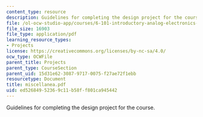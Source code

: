 ```yaml
---
content_type: resource
description: Guidelines for completing the design project for the course.
file: /ol-ocw-studio-app/courses/6-101-introductory-analog-electronics-laboratory-spring-2007/ed52684952369c11b58ff801ca945442_miscellanea.pdf
file_size: 16903
file_type: application/pdf
learning_resource_types:
- Projects
license: https://creativecommons.org/licenses/by-nc-sa/4.0/
ocw_type: OCWFile
parent_title: Projects
parent_type: CourseSection
parent_uid: 15d31e62-3087-9717-0075-f27ae72f1ebb
resourcetype: Document
title: miscellanea.pdf
uid: ed526849-5236-9c11-b58f-f801ca945442
---
```

Guidelines for completing the design project for the course.